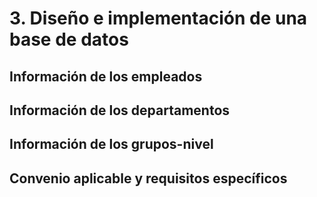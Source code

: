 # 3. Diseño e implementación de una base de datos

## Información de los empleados
## Información de los departamentos
## Información de los grupos-nivel
## Convenio aplicable y requisitos específicos
